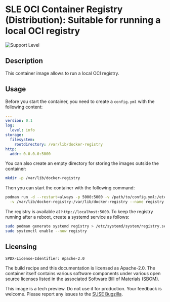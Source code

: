 # SLE OCI Container Registry (Distribution): Suitable for running a local OCI registry

![Support Level](https://img.shields.io/badge/Support_Level-techpreview-blue)

## Description
This container image allows to run a local OCI registry.


## Usage
Before you start the container,
you need to create a `config.yml` with the following content:

```yaml
---
version: 0.1
log:
  level: info
storage:
  filesystem:
    rootdirectory: /var/lib/docker-registry
http:
  addr: 0.0.0.0:5000
```

You can also create an empty directory for storing the images outside the container:

```bash
mkdir -p /var/lib/docker-registry
```

Then you can start the container with the following command:

```bash
podman run -d --restart=always -p 5000:5000 -v /path/to/config.yml:/etc/docker/registry/config.yml \
  -v /var/lib/docker-registry:/var/lib/docker-registry --name registry registry.suse.com/suse/registry:%%registry_version%%-%RELEASE%
```

The registry is available at `http://localhost:5000`. To keep the registry running after a reboot, create a systemd service as follows:

```bash
sudo podman generate systemd registry > /etc/systemd/system/registry.service
sudo systemctl enable --now registry
```

## Licensing
`SPDX-License-Identifier: Apache-2.0`

The build recipe and this documentation is licensed as Apache-2.0.
The container itself contains various software components under various open source licenses listed in the associated
Software Bill of Materials (SBOM).

This image is a tech preview. Do not use it for production.
Your feedback is welcome.
Please report any issues to the [SUSE Bugzilla](https://bugzilla.suse.com/enter_bug.cgi?product=SUSE%20Linux%20Enterprise%20Base%20Container%20Images).
